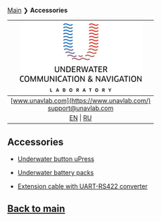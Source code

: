 [Main](/README.md) ❯ **Accessories**

| ![logo](/documentation/sm_logo.png) |
| :---: |
| [www.unavlab.com](https://www.unavlab.com/) <br/> [support@unavlab.com](mailto:support@unavlab.com) |
| [EN](accessories_en.md) \| [RU](accessories_ru.md) |

## Accessories
* [Underwater button uPress](/documentation/EN/Accessories/uPress_Specification_en.md)
* [Underwater battery packs](/documentation/EN/Accessories/Sub_batteries_en.md)

* [Extension cable with UART-RS422 converter](/documentation/EN/Accessories/RS422_extension_cable_en.md)

## [Back to main](README.md)
